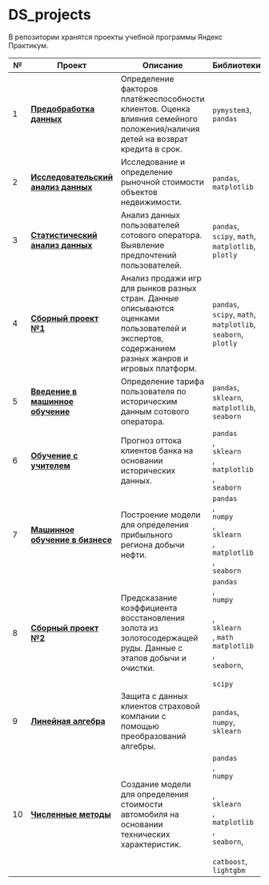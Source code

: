 # DS_projects
В репозитории хранятся проекты учебной программы Яндекс Практикум.


| №  | Проект                                                                                                            | Описание                                                                                                                                         | Библиотеки                                                                                                                 |
|----|-------------------------------------------------------------------------------------------------------------------|--------------------------------------------------------------------------------------------------------------------------------------------------|----------------------------------------------------------------------------------------------------------------------------|
| 1  | [**Предобработка данных**](https://github.com/spark71/Data_science_projects/tree/master/01_Preprocessing)         | Определение факторов платёжеспособности клиентов. Оценка влияния семейного положения/наличия детей на возврат кредита в срок.                    | `pymystem3`, `pandas`                                                                                                      |
| 2  | [**Исследовательский анализ данных**](https://github.com/spark71/Data_science_projects/tree/master/02_EDA)        | Исследование и определение рыночной стоимости объектов недвижимости.                                                                             | `pandas`, `matplotlib`                                                                                                     |
| 3  | [**Статистический анализ данных**](https://github.com/spark71/Data_science_projects/tree/master/03_Stat_analysis) | Анализ данных пользователей сотового оператора. Выявление предпочтений пользователей.                                                            | `pandas`, `scipy`, `math`, `matplotlib`, `plotly`                                                                          |
| 4  | [**Сборный проект №1**](https://github.com/spark71/Data_science_projects/tree/master/04_Integrated_project<br>)   | Анализ продажи игр для рынков разных стран. Данные описываются оценками пользователей и экспертов, содержанием разных жанров и игровых платформ. | `pandas`, `scipy`, `math`, `matplotlib`, `seaborn`, `plotly`                                                               |
| 5  | [**Введение в машинное обучение**](https://github.com/spark71/Data_science_projects/tree/master/05_Intro_ML)      | Определение тарифа пользователя по историческим данным сотового оператора.                                                                       | `pandas`, `sklearn`, `matplotlib`, `seaborn`                                                                               |
| 6  | [**Обучение с учителем**](https://github.com/spark71/Data_science_projects/tree/master/06_Supervised_learning)    | Прогноз оттока клиентов банка на основании исторических данных.                                                                                  | `pandas`<br>, <br>`sklearn`<br>, <br>`matplotlib`<br>, <br>`seaborn`                                                       |
| 7  | [**Машинное обучение в бизнесе**](https://github.com/spark71/Data_science_projects/tree/master/07_ML_in_business) | Построение модели для определения прибыльного региона добычи нефти.                                                                              | `pandas`<br>,<br>`numpy` <br>,<br>`sklearn`<br>, <br>`matplotlib`<br>, <br>`seaborn`                                       |
| 8  | [**Сборный проект №2**](https://github.com/spark71/Data_science_projects/tree/master/08_Integrated_project_gold)  | Предсказание коэффициента восстановления золота из золотосодержащей руды. Данные с этапов добычи и очистки.                                      | `pandas`<br>,<br>`numpy`<br> <br>,<br>`sklearn`<br>, `math`<br>`matplotlib`<br>, <br>`seaborn`,<br><br>`scipy`             |
| 9  | [**Линейная алгебра**](https://github.com/spark71/Data_science_projects/tree/master/09_Linear_algebra)            | Защита с данных клиентов страховой компании с помощью преобразований алгебры.                                                                    | `pandas`, `numpy`, `sklearn`                                                                                               |
| 10 | [**Численные методы**](https://github.com/spark71/Data_science_projects/tree/master/10_Numerical_methods)         | Создание модели для определения стоимости автомобиля на основании технических характеристик.                                                     | `pandas`<br>,<br>`numpy`<br> <br>,<br>`sklearn`<br>, <br>`matplotlib`<br>, <br>`seaborn`,<br><br>`catboost`,<br>`lightgbm` |